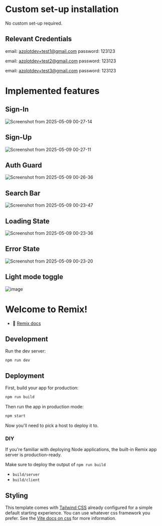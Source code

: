 # Custom set-up installation
No custom set-up required.

## Relevant Credentials

email: azolotdev+test1@gmail.com
password: 123123

email: azolotdev+test2@gmail.com
password: 123123

email: azolotdev+test3@gmail.com
password: 123123


# Implemented features
## Sign-In
![Screenshot from 2025-05-09 00-27-14](https://github.com/user-attachments/assets/b9e7aa54-511a-4126-ad7f-ff3a48ed904f)

## Sign-Up
![Screenshot from 2025-05-09 00-27-11](https://github.com/user-attachments/assets/de989f0d-c71c-4a67-8aea-3db82f896a5e)

## Auth Guard
![Screenshot from 2025-05-09 00-26-36](https://github.com/user-attachments/assets/fb41301b-180d-423c-b362-25fe50617a8d)

## Search Bar
![Screenshot from 2025-05-09 00-23-47](https://github.com/user-attachments/assets/29323d32-7570-4671-b3f4-02a487180457)

## Loading State
![Screenshot from 2025-05-09 00-23-36](https://github.com/user-attachments/assets/ebef9e4d-8533-4ff5-a56e-47d76f7eee27)

## Error State
![Screenshot from 2025-05-09 00-23-20](https://github.com/user-attachments/assets/9ede64f1-da32-45fd-90e1-bab8bc0c9c74)

## Light mode toggle
![image](https://github.com/user-attachments/assets/366e2272-bc8d-4c82-8666-8fa1ee9944ed)




# Welcome to Remix!

- 📖 [Remix docs](https://remix.run/docs)

## Development

Run the dev server:

```shellscript
npm run dev
```

## Deployment

First, build your app for production:

```sh
npm run build
```

Then run the app in production mode:

```sh
npm start
```

Now you'll need to pick a host to deploy it to.

### DIY

If you're familiar with deploying Node applications, the built-in Remix app server is production-ready.

Make sure to deploy the output of `npm run build`

- `build/server`
- `build/client`

## Styling

This template comes with [Tailwind CSS](https://tailwindcss.com/) already configured for a simple default starting experience. You can use whatever css framework you prefer. See the [Vite docs on css](https://vitejs.dev/guide/features.html#css) for more information.

